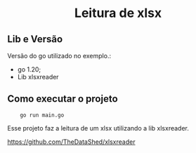 <h1 align="center">
  <br>Leitura de xlsx
</h1>

## Lib e Versão

Versão do go utilizado no exemplo.:

- go 1.20;
- Lib xlsxreader


## Como executar o projeto

```
    go run main.go
```

Esse projeto faz a leitura de um xlsx utilizando a lib xlsxreader.

https://github.com/TheDataShed/xlsxreader 



